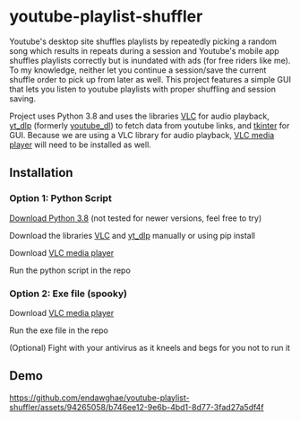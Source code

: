 # youtube-playlist-shuffler
Youtube's desktop site shuffles playlists by repeatedly picking a random song which results in repeats during a session and Youtube's mobile app shuffles playlists correctly but is inundated with ads (for free riders like me). 
To my knowledge, neither let you continue a session/save the current shuffle order to pick up from later as well.
This project features a simple GUI that lets you listen to youtube playlists with proper shuffling and session saving.

Project uses Python 3.8 and uses the libraries [VLC](https://wiki.videolan.org/Python_bindings/) for audio playback, [yt_dlp](https://github.com/yt-dlp/yt-dlp) (formerly [youtube_dl](https://github.com/ytdl-org/youtube-dl)) to fetch data from youtube links, and [tkinter](https://docs.python.org/3/library/tkinter.html) for GUI.
Because we are using a VLC library for audio playback, [VLC media player](https://www.videolan.org/) will need to be installed as well.


## Installation
### Option 1: Python Script
[Download Python 3.8](https://www.python.org/downloads/) (not tested for newer versions, feel free to try)

Download the libraries [VLC](https://wiki.videolan.org/Python_bindings/) and [yt_dlp](https://github.com/yt-dlp/yt-dlp) manually or using pip install

Download [VLC media player](https://www.videolan.org/)

Run the python script in the repo

### Option 2: Exe file (spooky)

Download [VLC media player](https://www.videolan.org/)

Run the exe file in the repo

(Optional) Fight with your antivirus as it kneels and begs for you not to run it

## Demo
https://github.com/endawghae/youtube-playlist-shuffler/assets/94265058/b746ee12-9e6b-4bd1-8d77-3fad27a5df4f

